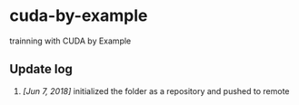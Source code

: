 # cuda-by-example
trainning with CUDA by Example

## Update log
1. *[Jun 7, 2018]* initialized the folder as a repository and pushed to remote
